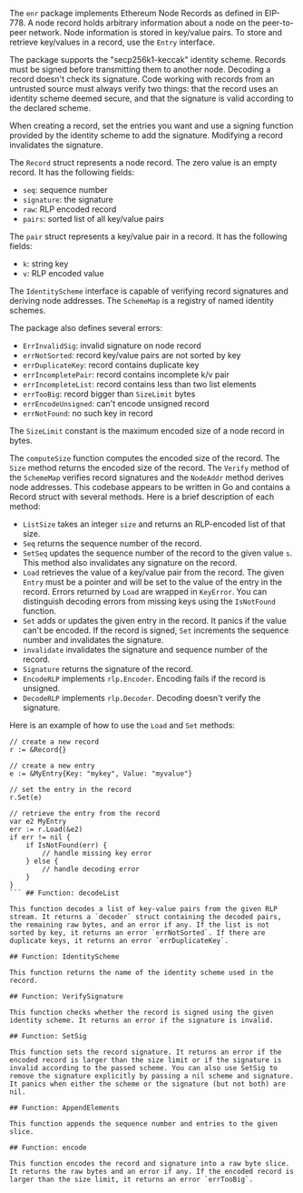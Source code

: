 The `enr` package implements Ethereum Node Records as defined in EIP-778. A node record holds arbitrary information about a node on the peer-to-peer network. Node information is stored in key/value pairs. To store and retrieve key/values in a record, use the `Entry` interface.

The package supports the "secp256k1-keccak" identity scheme. Records must be signed before transmitting them to another node. Decoding a record doesn't check its signature. Code working with records from an untrusted source must always verify two things: that the record uses an identity scheme deemed secure, and that the signature is valid according to the declared scheme.

When creating a record, set the entries you want and use a signing function provided by the identity scheme to add the signature. Modifying a record invalidates the signature.

The `Record` struct represents a node record. The zero value is an empty record. It has the following fields:
- `seq`: sequence number
- `signature`: the signature
- `raw`: RLP encoded record
- `pairs`: sorted list of all key/value pairs

The `pair` struct represents a key/value pair in a record. It has the following fields:
- `k`: string key
- `v`: RLP encoded value

The `IdentityScheme` interface is capable of verifying record signatures and deriving node addresses. The `SchemeMap` is a registry of named identity schemes.

The package also defines several errors:
- `ErrInvalidSig`: invalid signature on node record
- `errNotSorted`: record key/value pairs are not sorted by key
- `errDuplicateKey`: record contains duplicate key
- `errIncompletePair`: record contains incomplete k/v pair
- `errIncompleteList`: record contains less than two list elements
- `errTooBig`: record bigger than `SizeLimit` bytes
- `errEncodeUnsigned`: can't encode unsigned record
- `errNotFound`: no such key in record

The `SizeLimit` constant is the maximum encoded size of a node record in bytes.

The `computeSize` function computes the encoded size of the record. The `Size` method returns the encoded size of the record. The `Verify` method of the `SchemeMap` verifies record signatures and the `NodeAddr` method derives node addresses. This codebase appears to be written in Go and contains a Record struct with several methods. Here is a brief description of each method:

- `ListSize` takes an integer `size` and returns an RLP-encoded list of that size.
- `Seq` returns the sequence number of the record.
- `SetSeq` updates the sequence number of the record to the given value `s`. This method also invalidates any signature on the record.
- `Load` retrieves the value of a key/value pair from the record. The given `Entry` must be a pointer and will be set to the value of the entry in the record. Errors returned by `Load` are wrapped in `KeyError`. You can distinguish decoding errors from missing keys using the `IsNotFound` function.
- `Set` adds or updates the given entry in the record. It panics if the value can't be encoded. If the record is signed, `Set` increments the sequence number and invalidates the signature.
- `invalidate` invalidates the signature and sequence number of the record.
- `Signature` returns the signature of the record.
- `EncodeRLP` implements `rlp.Encoder`. Encoding fails if the record is unsigned.
- `DecodeRLP` implements `rlp.Decoder`. Decoding doesn't verify the signature.

Here is an example of how to use the `Load` and `Set` methods:

```
// create a new record
r := &Record{}

// create a new entry
e := &MyEntry{Key: "mykey", Value: "myvalue"}

// set the entry in the record
r.Set(e)

// retrieve the entry from the record
var e2 MyEntry
err := r.Load(&e2)
if err != nil {
    if IsNotFound(err) {
        // handle missing key error
    } else {
        // handle decoding error
    }
}
``` ## Function: decodeList

This function decodes a list of key-value pairs from the given RLP stream. It returns a `decoder` struct containing the decoded pairs, the remaining raw bytes, and an error if any. If the list is not sorted by key, it returns an error `errNotSorted`. If there are duplicate keys, it returns an error `errDuplicateKey`.

## Function: IdentityScheme

This function returns the name of the identity scheme used in the record.

## Function: VerifySignature

This function checks whether the record is signed using the given identity scheme. It returns an error if the signature is invalid.

## Function: SetSig

This function sets the record signature. It returns an error if the encoded record is larger than the size limit or if the signature is invalid according to the passed scheme. You can also use SetSig to remove the signature explicitly by passing a nil scheme and signature. It panics when either the scheme or the signature (but not both) are nil.

## Function: AppendElements

This function appends the sequence number and entries to the given slice.

## Function: encode

This function encodes the record and signature into a raw byte slice. It returns the raw bytes and an error if any. If the encoded record is larger than the size limit, it returns an error `errTooBig`.